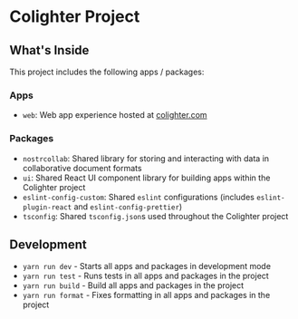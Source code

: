 # Colighter Project

## What's Inside

This project includes the following apps / packages:

### Apps

- `web`: Web app experience hosted at [colighter.com](https://colighter.com)

### Packages

- `nostrcollab`: Shared library for storing and interacting with data in collaborative document formats
- `ui`: Shared React UI component library for building apps within the Colighter project
- `eslint-config-custom`: Shared `eslint` configurations (includes `eslint-plugin-react` and `eslint-config-prettier`)
- `tsconfig`: Shared `tsconfig.json`s used throughout the Colighter project

## Development

- `yarn run dev` - Starts all apps and packages in development mode
- `yarn run test` - Runs tests in all apps and packages in the project
- `yarn run build` - Build all apps and packages in the project
- `yarn run format` - Fixes formatting in all apps and packages in the project
